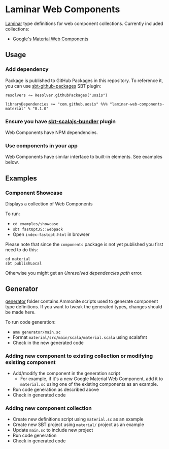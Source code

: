 # Laminar Web Components

[Laminar](https://github.com/raquo/Laminar) type definitions for web component collections. Currently included collections:

- [Google's Material Web Components](https://github.com/material-components/material-components-web-components)

## Usage

### Add dependency

Package is published to GitHub Packages in this repository. To reference it, you can use
[sbt-github-packages](https://github.com/djspiewak/sbt-github-packages) SBT plugin:

```
resolvers += Resolver.githubPackages("uosis")

libraryDependencies += "com.github.uosis" %%% "laminar-web-components-material" % "0.1.0"
```

### Ensure you have [sbt-scalajs-bundler](https://scalacenter.github.io/scalajs-bundler/) plugin

Web Components have NPM dependencies.

### Use components in your app

Web Components have similar interface to built-in elements. See examples below.

## Examples

### Component Showcase

Displays a collection of Web Components

To run:
  - `cd examples/showcase`
  - `sbt fastOptJS::webpack`
  - Open `index-fastopt.html` in browser

Please note that since the `components` package is not yet published you first need to do this:

```
cd material
sbt publishLocal
```

Otherwise you might get an *Unresolved dependencies path* error.

## Generator

[generator](https://github.com/uosis/laminar-web-components/tree/master/generator) folder contains Ammonite scripts used to generate component type definitions. If you want to tweak the generated types, changes should be made here.

To run code generation:

- `amm generator/main.sc`
- Format `material/src/main/scala/material.scala` using scalafmt
- Check in the new generated code


### Adding new component to existing collection or modifying existing component

- Add/modify the component in the generation script
  - For example, if it's a new Google Material Web Component, add it to `material.sc` using one of the existing components as an example.
- Run code generation as described above
- Check in generated code


### Adding new component collection

- Create new definitions script using `material.sc` as an example
- Create new SBT project using `material/` project as an example
- Update `main.sc` to include new project
- Run code generation
- Check in generated code
